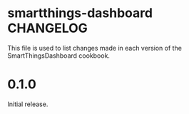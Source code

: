 # smartthings-dashboard CHANGELOG

This file is used to list changes made in each version of the SmartThingsDashboard cookbook.

# 0.1.0

Initial release.
